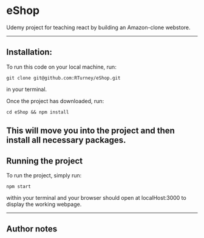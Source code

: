 # eShop

Udemy project for teaching react by building an Amazon-clone webstore.

---

## Installation:

To run this code on your local machine, run:

```
git clone git@github.com:RTurney/eShop.git
```

in your terminal.

Once the project has downloaded, run:

```
cd eShop && npm install
```

## This will move you into the project and then install all necessary packages.

## Running the project

To run the project, simply run:

```
npm start
```

within your terminal and your browser should open at localHost:3000 to display the working webpage.

---

## Author notes
